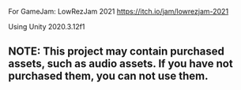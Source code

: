 For GameJam: LowRezJam 2021
https://itch.io/jam/lowrezjam-2021

Using Unity 2020.3.12f1


## NOTE: This project may contain purchased assets, such as audio assets. If you have not purchased them, you can not use them.